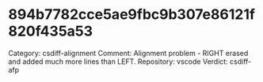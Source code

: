 # 894b7782cce5ae9fbc9b307e86121f820f435a53

Category: csdiff-alignment
Comment: Alignment problem - RIGHT erased and added much more lines than LEFT.
Repository: vscode
Verdict: csdiff-afp